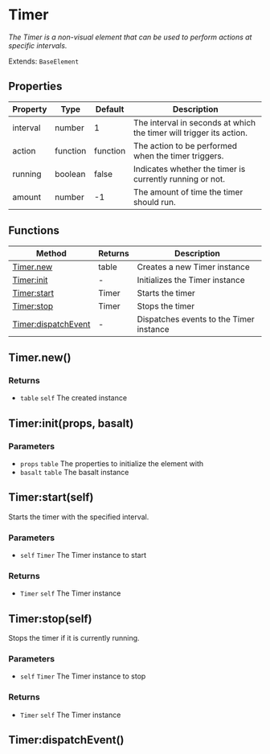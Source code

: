 # Timer
_The Timer is a non-visual element that can be used to perform actions at specific intervals._

Extends: `BaseElement`

## Properties

|Property|Type|Default|Description|
|---|---|---|---|
|interval|number|1|The interval in seconds at which the timer will trigger its action.|
|action|function|function|The action to be performed when the timer triggers.|
|running|boolean|false|Indicates whether the timer is currently running or not.|
|amount|number|-1|The amount of time the timer should run.|

## Functions

|Method|Returns|Description|
|---|---|---|
|[Timer.new](#timer-new)|table|Creates a new Timer instance|
|[Timer:init](#timer-init-props-basalt)|-|Initializes the Timer instance|
|[Timer:start](#timer-start-self)|Timer|Starts the timer|
|[Timer:stop](#timer-stop-self)|Timer|Stops the timer|
|[Timer:dispatchEvent](#timer-dispatchevent)|-|Dispatches events to the Timer instance|

## Timer.new()
### Returns
* `table` `self` The created instance

## Timer:init(props, basalt)
### Parameters
* `props` `table` The properties to initialize the element with
* `basalt` `table` The basalt instance

## Timer:start(self)

Starts the timer with the specified interval.

### Parameters
* `self` `Timer` The Timer instance to start

### Returns
* `Timer` `self` The Timer instance

## Timer:stop(self)

Stops the timer if it is currently running.

### Parameters
* `self` `Timer` The Timer instance to stop

### Returns
* `Timer` `self` The Timer instance

## Timer:dispatchEvent()